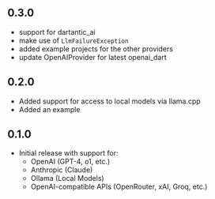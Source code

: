 ## 0.3.0

- support for dartantic_ai
- make use of `LlmFailureException`
- added example projects for the other providers
- update OpenAIProvider for latest openai_dart

## 0.2.0

- Added support for access to local models via llama.cpp
- Added an example

## 0.1.0

- Initial release with support for:
  * OpenAI (GPT-4, o1, etc.)
  * Anthropic (Claude)
  * Ollama (Local Models)
  * OpenAI-compatible APIs (OpenRouter, xAI, Groq, etc.)
